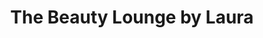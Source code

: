 ---
title: "The Beauty Lounge by Laura"
url: /lossiemouth/the-beauty-lounge-by-laura-queen-street/
shop: beauty
---